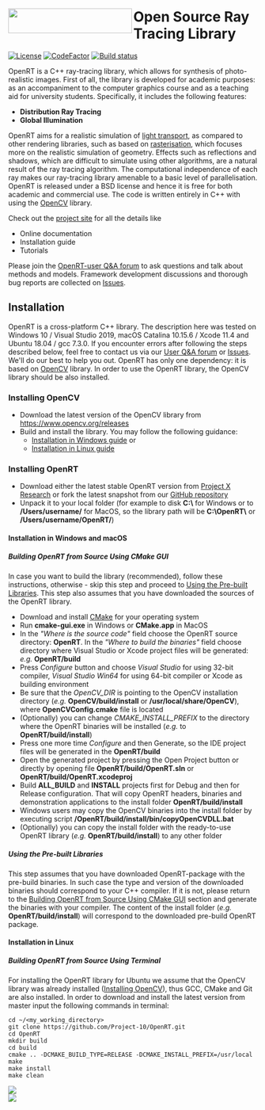 # <img align="left" width="250" height="50" src="doc/openrt_logo.png"> Open Source Ray Tracing Library

[![License](https://img.shields.io/badge/license-BSD%203--Clause-green.svg)](License.txt)
[![CodeFactor](https://www.codefactor.io/repository/github/project-10/openrt/badge)](https://www.codefactor.io/repository/github/project-10/openrt)
[![Build status](https://ci.appveyor.com/api/projects/status/lpyxixb9utmwaur3?svg=true)](https://ci.appveyor.com/project/Creator/openrt)

OpenRT is a C++ ray-tracing library, which allows for synthesis of photo-realistic images. First of all, the library is developed for academic purposes: as an accompaniment to the computer graphics course and as a teaching aid for university students. Specifically, it includes the following features:
- **Distribution Ray Tracing**
- **Global Illumination**

OpenRT aims for a realistic simulation of [light transport](https://en.wikipedia.org/wiki/Computer_graphics_lighting), as compared to other rendering libraries, such as based on [rasterisation](https://en.wikipedia.org/wiki/Rasterisation), which focuses more on the realistic simulation of geometry. Effects such as reflections and shadows, which are difficult to simulate using other algorithms, are a natural result of the ray tracing algorithm. The computational independence of each ray makes our ray-tracing library amenable to a basic level of parallelisation. OpenRT is released under a BSD license and hence it is free for both academic and commercial use. The code is written entirely in C++ with using the [OpenCV](www.opencv.org) library. 

Check out the [project site](www.openrt.org) for all the details like
- Online documentation
- Installation guide
- Tutorials

Please join the [OpenRT-user Q&A forum](http://project-10.de/forum/viewforum.php?f=33) to ask questions and talk about methods and models. Framework development discussions and thorough bug reports are collected on [Issues](https://github.com/Project-10/OpenRT/issues).

## Installation
OpenRT is a cross-platform C++ library. The description here was tested on Windows 10 / Visual Studio 2019, macOS Catalina 10.15.6 / Xcode 11.4 and Ubuntu 18.04 / gcc 7.3.0. If you encounter errors after following the steps described below, feel free to contact us via our [User Q&A forum](http://project-10.de/forum/viewforum.php?f=33) or [Issues](https://github.com/Project-10/OpenRT/issues). We'll do our best to help you out.
OpenRT has only one dependency: it is based on [OpenCV](www.opencv.org) library. In order to use the OpenRT library, the OpenCV library should be also installed.

### Installing OpenCV
- Download the latest version of the OpenCV library from https://www.opencv.org/releases
- Build and install the library. You may follow the following guidance:
   - [Installation in Windows guide](https://docs.opencv.org/4.4.0/d3/d52/tutorial_windows_install.html) or
   - [Installation in Linux guide](https://docs.opencv.org/4.4.0/d7/d9f/tutorial_linux_install.html)

### Installing OpenRT
- Download either the latest stable OpenRT version from [Project X Research](https://research.project-10.de/openrt/#downloads) or fork the latest snapshot from our [GitHub repository](https://github.com/Project-10/OpenRT)
- Unpack it to your local folder (for example to disk **C:\\** for Windows or to **/Users/username/** for MacOS, so the library path will be **C:\OpenRT\\** or **/Users/username/OpenRT/**)

#### Installation in Windows and macOS
##### Building OpenRT from Source Using CMake GUI
In case you want to build the library (recommended), follow these instructions, otherwise - skip this step and proceed to [Using the Pre-built Libraries](#using-the-pre-built-libraries). This step also assumes that you have downloaded the sources of the OpenRT library.

- Download and install [CMake](https://cmake.org/download/) for your operating system
- Run **cmake-gui.exe** in Windows or **CMake.app** in MacOS
- In the _"Where is the source code"_ field choose the OpenRT source directory: **OpenRT**.
In the _"Where to build the binaries"_ field choose directory where Visual Studio or Xcode project files will be generated: _e.g._ **OpenRT/build**
- Press _Configure_ button and choose _Visual Studio_ for using 32-bit compiler, _Visual Studio Win64_ for using 64-bit compiler or Xcode as building environment
- Be sure that the _OpenCV_DIR_ is pointing to the OpenCV installation directory (_e.g._ **OpenCV/build/install** or **/usr/local/share/OpenCV**), where **OpenCVConfig.cmake** file is located
- (Optionally) you can change _CMAKE_INSTALL_PREFIX_ to the directory where the OpenRT binaries will be installed (_e.g._ to **OpenRT/build/install**)
- Press one more time _Configure_ and then Generate, so the IDE project files will be generated in the **OpenRT/build**
- Open the generated project by pressing the Open Project button or directly by opening file **OpenRT/build/OpenRT.sln** or **OpenRT/build/OpenRT.xcodeproj**
- Build **ALL_BUILD** and **INSTALL** projects first for Debug and then for Release configuration. That will copy OpenRT headers, binaries and demonstration applications to the install folder **OpenRT/build/install**
- Windows users may copy the OpenCV binaries into the install folder by executing script **/OpenRT/build/install/bin/copyOpenCVDLL.bat**
- (Optionally) you can copy the install folder with the ready-to-use OpenRT library (_e.g._ **OpenRT/build/install**) to any other folder

##### Using the Pre-built Libraries
This step assumes that you have downloaded OpenRT-package with the pre-build binaries. In such case the type and version of the downloaded binaries should correspond to your C++ compiler. If it is not, please return to the [Building OpenRT from Source Using CMake GUI](#building-openrt-from-source-using-cmake-gui) section and generate the binaries with your compiler. The content of the install folder (_e.g._ **OpenRT/build/install**) will correspond to the downloaded pre-build OpenRT package.

#### Installation in Linux
##### Building OpenRT from Source Using Terminal
For installing the OpenRT library for Ubuntu we assume that the OpenCV library was already installed ([Installing OpenCV](#installing-opencv)), thus GCC, CMake and Git are also installed. In order to download and install the latest version from master input the following commands in terminal:
```
cd ~/<my_working_directory>
git clone https://github.com/Project-10/OpenRT.git
cd OpenRT
mkdir build
cd build
cmake .. -DCMAKE_BUILD_TYPE=RELEASE -DCMAKE_INSTALL_PREFIX=/usr/local
make
make install
make clean
```

![](./doc/cube_00.jpg)  
![](./doc/cube_10.jpg)
